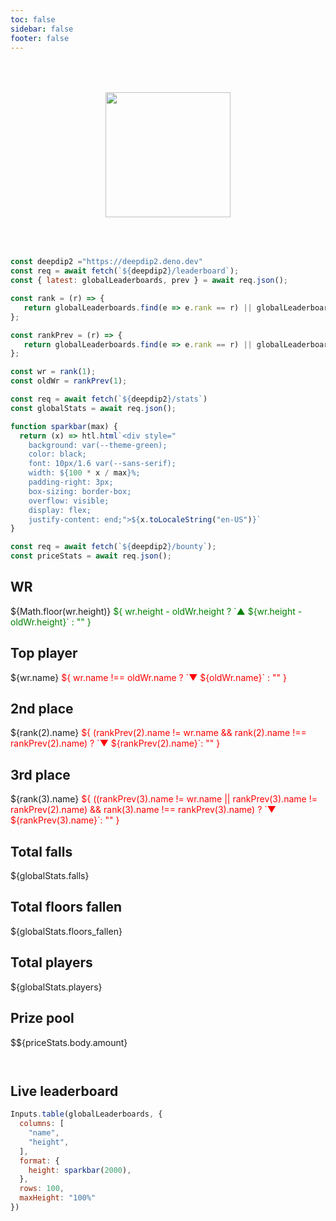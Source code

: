 ```yaml
---
toc: false
sidebar: false
footer: false
---
```


<style>

.hero {
  display: flex;
  flex-direction: column;
  align-items: center;
  font-family: var(--sans-serif);
  margin: 4rem 0 4rem;
  text-wrap: balance;
  text-align: center;
}

.hero h1 {
  max-width: none;
  font-size: 14vw;
  font-weight: 900;
  line-height: 1;
  background: linear-gradient(30deg, var(--theme-foreground-focus), currentColor);
  -webkit-background-clip: text;
  -webkit-text-fill-color: transparent;
  background-clip: text;
}

.hero h2 {
  margin: 0;
  max-width: 34em;
  font-size: 20px;
  font-style: initial;
  font-weight: 500;
  line-height: 1.5;
  color: var(--theme-foreground-muted);
}

@media (min-width: 640px) {
  .hero h1 {
    font-size: 90px;
  }
}

</style>

<div class="hero">
    <img src="https://deepdip2.vercel.app/dd2.svg" style="height: 200px" />
</div>

```js
const deepdip2 ="https://deepdip2.deno.dev"
const req = await fetch(`${deepdip2}/leaderboard`);
const { latest: globalLeaderboards, prev } = await req.json();

const rank = (r) => {
   return globalLeaderboards.find(e => e.rank == r) || globalLeaderboards[r]
};

const rankPrev = (r) => {
   return globalLeaderboards.find(e => e.rank == r) || globalLeaderboards[r]
};

const wr = rank(1);
const oldWr = rankPrev(1);
```

```js
const req = await fetch(`${deepdip2}/stats`)
const globalStats = await req.json();

function sparkbar(max) {
  return (x) => htl.html`<div style="
    background: var(--theme-green);
    color: black;
    font: 10px/1.6 var(--sans-serif);
    width: ${100 * x / max}%;
    padding-right: 3px;
    box-sizing: border-box;
    overflow: visible;
    display: flex;
    justify-content: end;">${x.toLocaleString("en-US")}`
}
```

```js
const req = await fetch(`${deepdip2}/bounty`);
const priceStats = await req.json();
```

<div class="grid grid-cols-4">
  <div class="card">
    <h2>WR</h2>
    <div class="flex">
    <span class="big">
        ${Math.floor(wr.height)}
    </span>
    <span style="color: green">
        ${
          wr.height - oldWr.height ? `▲ ${wr.height - oldWr.height}` : ""
        }
    </span>
    </div>
  </div>
  <div class="card">
    <h2>Top player</h2>
    <span class="big">
        ${wr.name}
    </span>
    <span style="color: red">
        ${
          wr.name !== oldWr.name ? `▼ ${oldWr.name}` : ""
        }
    </span>
  </div>
  <div class="card">
    <h2>2nd place</h2>
    <span class="big">
        ${rank(2).name}
    </span>
    <span style="color: red">
        ${
          (rankPrev(2).name != wr.name && rank(2).name !== rankPrev(2).name) ? `▼ ${rankPrev(2).name}`: ""
        }
    </span>
  </div>
    <div class="card">
    <h2>3rd place</h2>
    <span class="big">
        ${rank(3).name}
    </span>
    <span style="color: red">
        ${
          ((rankPrev(3).name != wr.name || rankPrev(3).name != rankPrev(2).name) && rank(3).name !== rankPrev(3).name) ? `▼ ${rankPrev(3).name}`: ""
        }
    </span>

  </div> 

  <div class="card">
    <h2>Total falls</h2>
    <span class="big">
        ${globalStats.falls}
    </span>
  </div> 
  <div class="card">
    <h2>Total floors fallen</h2>
    <span class="big">
        ${globalStats.floors_fallen}
    </span>
  </div>
  <div class="card">
    <h2>Total players</h2>
    <span class="big">
        ${globalStats.players}
    </span>
  </div>
  <div class="card">
    <h2>Prize pool</h2>
    <span class="big">
        $${priceStats.body.amount}
    </span>
  </div>
</div>

<div style="padding-top: 2em;">

<h2>Live leaderboard</h2>

```js
Inputs.table(globalLeaderboards, {
  columns: [
    "name",
    "height",
  ],
  format: {
    height: sparkbar(2000),
  },
  rows: 100,
  maxHeight: "100%"
})
```

</div>


